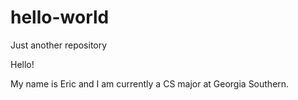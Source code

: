 # hello-world
Just another repository

Hello!

My name is Eric and I am currently a CS major at Georgia Southern. 
